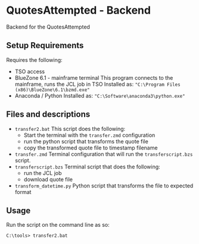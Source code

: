 # QuotesAttempted - Backend

Backend for the QuotesAttempted

## Setup Requirements

Requires the following:

* TSO access
* BlueZone 6.1 - mainframe terminal
This program connects to the mainframe, runs the JCL job in TSO
Installed as: `"C:\Program Files (x86)\BlueZone\6.1\bzmd.exe"`
* Anaconda / Python
Installed as: `"C:\Software\anaconda3\python.exe"`

## Files and descriptions

* `transfer2.bat`
This script does the following:
  * Start the terminal with the `transfer.zmd` configuration
  * run the python script that transforms the quote file
  * copy the transformed quote file to timestamp filename
* `transfer.zmd`
Terminal configuration that will run the `transferscript.bzs` script.
* `transferscript.bzs`
Terminal script that does the following:
  * run the JCL job
  * download quote file
* `transform_datetime.py`
Python script that transforms the file to expected format

## Usage

Run the script on the command line as so:

```
C:\tools> transfer2.bat
```
